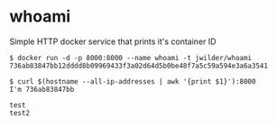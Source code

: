 whoami
======

Simple HTTP docker service that prints it's container ID

    $ docker run -d -p 8000:8000 --name whoami -t jwilder/whoami
    736ab83847bb12dddd8b09969433f3a02d64d5b0be48f7a5c59a594e3a6a3541
    
    $ curl $(hostname --all-ip-addresses | awk '{print $1}'):8000
    I'm 736ab83847bb
    
    test
    test2
